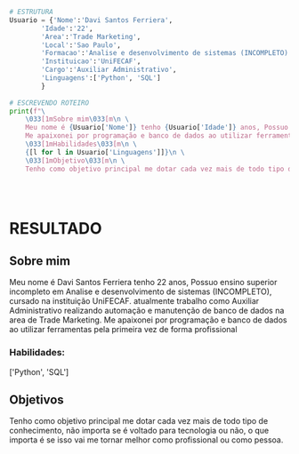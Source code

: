 ```python
# ESTRUTURA
Usuario = {'Nome':'Davi Santos Ferriera', 
        'Idade':'22', 
        'Area':'Trade Marketing', 
        'Local':'Sao Paulo',
        'Formacao':'Analise e desenvolvimento de sistemas (INCOMPLETO)',
        'Instituicao':'UniFECAF',
        'Cargo':'Auxiliar Administrativo',
        'Linguagens':['Python', 'SQL']
        }
        
# ESCREVENDO ROTEIRO
print(f"\
    \033[1mSobre mim\033[m\n \
    Meu nome é {Usuario['Nome']} tenho {Usuario['Idade']} anos, Possuo ensino superior incompleto em {Usuario['Formacao']}, cursado na instituição {Usuario['Instituicao']}. atualmente trabalho como {Usuario['Cargo']} realizando automação e manutenção de banco de dados na area de {Usuario['Area']}.\n \
    Me apaixonei por programação e banco de dados ao utilizar ferramentas pela primeira vez de forma profissional\n \
    \033[1mHabilidades\033[m\n \
    {[l for l in Usuario['Linguagens']]}\n \
    \033[1mObjetivo\033[m\n \
    Tenho como objetivo principal me dotar cada vez mais de todo tipo de conhecimento, não importa se é voltado para tecnologia ou não, o que importa é se isso vai me tornar melhor como profissional ou como pessoa.")


    
```
# RESULTADO
## Sobre mim
Meu nome é Davi Santos Ferriera tenho 22 anos, Possuo ensino superior incompleto em Analise e desenvolvimento de sistemas (INCOMPLETO), cursado na instituição UniFECAF. atualmente trabalho como Auxiliar Administrativo realizando automação e manutenção de banco de dados na area de Trade Marketing.
Me apaixonei por programação e banco de dados ao utilizar ferramentas pela primeira vez de forma profissional
### Habilidades: 
['Python', 'SQL']

## Objetivos
Tenho como objetivo principal me dotar cada vez mais de todo tipo de conhecimento, não importa se é voltado para tecnologia ou não, o que importa é se isso vai me tornar melhor como profissional ou como pessoa.
